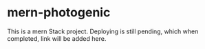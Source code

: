 # mern-photogenic
This is a mern Stack project.
Deploying is still pending, which when completed, link will be added here.
